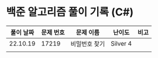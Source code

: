 # 백준 알고리즘 풀이 기록 (C#)

| 풀이 날짜 | 문제 번호 | 문제 이름 | 난이도 | 비고 |
| --- | --- | --- | --- | --- |
| 22.10.19 | 17219 | 비밀번호 찾기 | Silver 4 |  |
|  |  |  |  |  |  |
